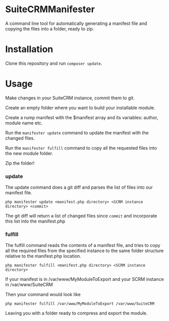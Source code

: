 # SuiteCRMManifester

A command line tool for automatically generating a manifest file and copying
the files into a folder, ready to zip.

# Installation

Clone this repository and run `composer update`.

# Usage

Make changes in your SuiteCRM instance, commit them to git.

Create an empty folder where you want to build your installable module.

Create a rump manifest with the $manifest array and its variables: author, module
name etc.

Run the `manifester update` command to update the manifest with the changed files.

Run the `manifester fulfill` command to copy all the requested files into the new 
module folder.

Zip the folder!

### update

The update command does a git diff and parses the list of files into our manifest
file.

`php manifester update <manifest.php directory> <SCRM instance directory> <commit>`

The git diff will return a list of changed files since `commit` and incorporate
this list into the manifest.php

### fulfill

The fulfill command reads the contents of a manifest file, and tries to copy all the 
required files from the specified instance to the same folder structure relative to
the manifest.php location.

`php manifester fulfill <manifest.php directory> <SCRM instance directory>`

If your manifest is in 
/var/www/MyModuleToExport
and your SCRM instance in
/var/www/SuiteCRM

Then your command would look like

`php manifester fulfill /var/www/MyModuleToExport /var/www/SuiteCRM`

Leaving you with a folder ready to compress and export the module.
